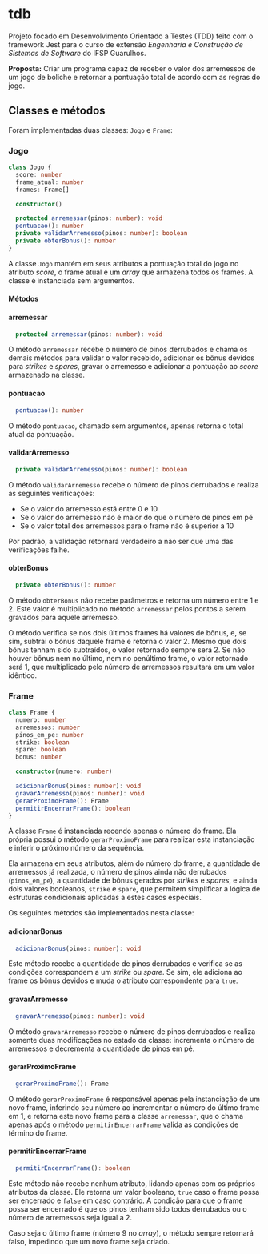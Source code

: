 # tdb

Projeto focado em Desenvolvimento Orientado a Testes (TDD) feito com o framework Jest para o curso de extensão _Engenharia e Construção de Sistemas de Software_ do IFSP Guarulhos.

**Proposta:** Criar um programa capaz de receber o valor dos arremessos de um jogo de boliche e retornar a pontuação total de acordo com as regras do jogo.

## Classes e métodos

Foram implementadas duas classes: `Jogo` e `Frame`:

### Jogo
```TypeScript
class Jogo {
  score: number
  frame_atual: number
  frames: Frame[]

  constructor()

  protected arremessar(pinos: number): void
  pontuacao(): number
  private validarArremesso(pinos: number): boolean
  private obterBonus(): number
}
```

A classe `Jogo` mantém em seus atributos a pontuação total do jogo no atributo _score_, o frame atual e um _array_ que armazena todos os frames. A classe é instanciada sem argumentos.

#### Métodos

#### arremessar
```TypeScript
  protected arremessar(pinos: number): void
```

O método `arremessar` recebe o número de pinos derrubados e chama os demais métodos para validar o valor recebido, adicionar os bônus devidos para _strikes_ e _spares_, gravar o arremesso e adicionar a pontuação ao _score_ armazenado na classe.

#### pontuacao
```TypeScript
  pontuacao(): number
```

O método `pontuacao`, chamado sem argumentos, apenas retorna o total atual da pontuação.

#### validarArremesso
```TypeScript
  private validarArremesso(pinos: number): boolean
```

O método `validarArremesso` recebe o número de pinos derrubados e realiza as seguintes verificações:

- Se o valor do arremesso está entre 0 e 10
- Se o valor do arremesso não é maior do que o número de pinos em pé
- Se o valor total dos arremessos para o frame não é superior a 10

Por padrão, a validação retornará verdadeiro a não ser que uma das verificações falhe.

#### obterBonus
```TypeScript
  private obterBonus(): number
```

O método `obterBonus` não recebe parâmetros e retorna um número entre 1 e 2. Este valor é multiplicado no método `arremessar` pelos pontos a serem gravados para aquele arremesso.

O método verifica se nos dois últimos frames há valores de bônus, e, se sim, subtrai o bônus daquele frame e retorna o valor 2. Mesmo que dois bônus tenham sido subtraídos, o valor retornado sempre será 2. Se não houver bônus nem no último, nem no penúltimo frame, o valor retornado será 1, que multiplicado pelo número de arremessos resultará em um valor idêntico.

### Frame
```TypeScript
class Frame {
  numero: number
  arremessos: number
  pinos_em_pe: number
  strike: boolean
  spare: boolean
  bonus: number

  constructor(numero: number)

  adicionarBonus(pinos: number): void
  gravarArremesso(pinos: number): void
  gerarProximoFrame(): Frame
  permitirEncerrarFrame(): boolean
}
```

A classe `Frame` é instanciada recendo apenas o número do frame. Ela própria possui o método `gerarProximoFrame` para realizar esta instanciação e inferir o próximo número da sequência. 

Ela armazena em seus atributos, além do número do frame, a quantidade de arremessos já realizada, o número de pinos ainda não derrubados (`pinos_em_pe`), a quantidade de bônus gerados por _strikes_ e _spares_, e ainda dois valores booleanos, `strike` e `spare`, que permitem simplificar a lógica de estruturas condicionais aplicadas a estes casos especiais.

Os seguintes métodos são implementados nesta classe:

#### adicionarBonus
```TypeScript
  adicionarBonus(pinos: number): void
```

Este método recebe a quantidade de pinos derrubados e verifica se as condições correspondem a um _strike_ ou _spare_. Se sim, ele adiciona ao frame os bônus devidos e muda o atributo correspondente para `true`.

#### gravarArremesso
```TypeScript
  gravarArremesso(pinos: number): void
```
O método `gravarArremesso` recebe o número de pinos derrubados e realiza somente duas modificações no estado da classe: incrementa o número de arremessos e decrementa a quantidade de pinos em pé.

#### gerarProximoFrame
```TypeScript
  gerarProximoFrame(): Frame
```

O método `gerarProximoFrame` é responsável apenas pela instanciação de um novo frame, inferindo seu número ao incrementar o número do último frame em 1, e retorna este novo frame para a classe `arremessar`, que o chama apenas após o método `permitirEncerrarFrame` valida as condições de término do frame.

#### permitirEncerrarFrame
```TypeScript
  permitirEncerrarFrame(): boolean
```

Este método não recebe nenhum atributo, lidando apenas com os próprios atributos da classe. Ele retorna um valor booleano, `true` caso o frame possa ser encerrado e `false` em caso contrário. A condição para que o frame possa ser encerrado é que os pinos tenham sido todos derrubados ou o número de arremessos seja igual a 2.

Caso seja o último frame (número 9 no _array_), o método sempre retornará falso, impedindo que um novo frame seja criado.


